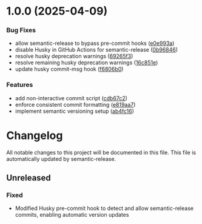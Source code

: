 # 1.0.0 (2025-04-09)


### Bug Fixes

* allow semantic-release to bypass pre-commit hooks ([e0e993a](https://github.com/mkwatson/webcore-extension/commit/e0e993a7e3beb103b40919eba1a30dedb04e4207))
* disable Husky in GitHub Actions for semantic-release ([0b96846](https://github.com/mkwatson/webcore-extension/commit/0b9684609162111b6e0f6928464c5d52ad0991cf))
* resolve husky deprecation warnings ([69265f3](https://github.com/mkwatson/webcore-extension/commit/69265f3cbd4fcf8f4fcd43c7ae61eb1a3181ac65))
* resolve remaining husky deprecation warnings ([16c851e](https://github.com/mkwatson/webcore-extension/commit/16c851ec8f1555538b774803246b23126c3545dc))
* update husky commit-msg hook ([f6806b0](https://github.com/mkwatson/webcore-extension/commit/f6806b03927ee0e236ac08eeff48ad09cc368504))


### Features

* add non-interactive commit script ([cdb67c2](https://github.com/mkwatson/webcore-extension/commit/cdb67c2207053635111b07d498bf293a0220a800))
* enforce consistent commit formatting ([e819aa7](https://github.com/mkwatson/webcore-extension/commit/e819aa73b3226866a8911ef7615114eed5b59c8e))
* implement semantic versioning setup ([ab4fc16](https://github.com/mkwatson/webcore-extension/commit/ab4fc164498e704e4bfb724b942ea1e8170bb2c8))

# Changelog

All notable changes to this project will be documented in this file. This file is automatically updated by semantic-release.

## Unreleased

### Fixed
- Modified Husky pre-commit hook to detect and allow semantic-release commits, enabling automatic version updates
